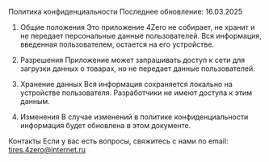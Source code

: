 Политика конфиденциальности
Последнее обновление: 16.03.2025

1. Общие положения
Это приложение 4Zero не собирает, не хранит и не передает персональные данные пользователей.
Вся информация, введенная пользователем, остается на его устройстве.

2. Разрешения
Приложение может запрашивать доступ к сети для загрузки данных о товарах, но не передает данные пользователей.

3. Хранение данных
Вся информация сохраняется локально на устройстве пользователя.
Разработчики не имеют доступа к этим данным.
4. Изменения
В случае изменений в политике конфиденциальности информация будет обновлена в этом документе.

Контакты
Если у вас есть вопросы, свяжитесь с нами по email: tires.4zero@internet.ru
